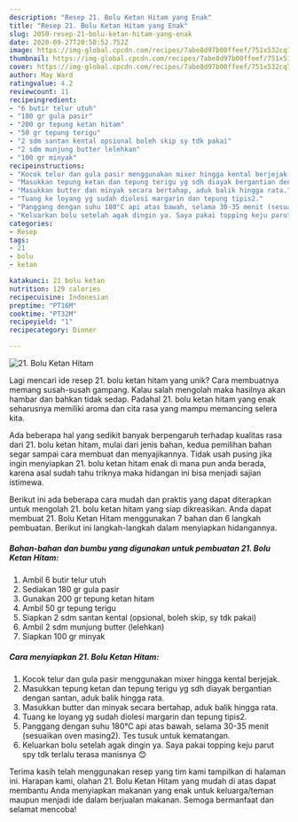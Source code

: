 ```yaml
---
description: "Resep 21. Bolu Ketan Hitam yang Enak"
title: "Resep 21. Bolu Ketan Hitam yang Enak"
slug: 2050-resep-21-bolu-ketan-hitam-yang-enak
date: 2020-09-27T20:50:52.752Z
image: https://img-global.cpcdn.com/recipes/7abe8d97b00ffeef/751x532cq70/21-bolu-ketan-hitam-foto-resep-utama.jpg
thumbnail: https://img-global.cpcdn.com/recipes/7abe8d97b00ffeef/751x532cq70/21-bolu-ketan-hitam-foto-resep-utama.jpg
cover: https://img-global.cpcdn.com/recipes/7abe8d97b00ffeef/751x532cq70/21-bolu-ketan-hitam-foto-resep-utama.jpg
author: May Ward
ratingvalue: 4.2
reviewcount: 11
recipeingredient:
- "6 butir telur utuh"
- "180 gr gula pasir"
- "200 gr tepung ketan hitam"
- "50 gr tepung terigu"
- "2 sdm santan kental opsional boleh skip sy tdk pakai"
- "2 sdm munjung butter lelehkan"
- "100 gr minyak"
recipeinstructions:
- "Kocok telur dan gula pasir menggunakan mixer hingga kental berjejak."
- "Masukkan tepung ketan dan tepung terigu yg sdh diayak bergantian dengan santan, aduk balik hingga rata."
- "Masukkan butter dan minyak secara bertahap, aduk balik hingga rata."
- "Tuang ke loyang yg sudah diolesi margarin dan tepung tipis2."
- "Panggang dengan suhu 180°C api atas bawah, selama 30-35 menit (sesuaikan oven masing2). Tes tusuk untuk kematangan."
- "Keluarkan bolu setelah agak dingin ya. Saya pakai topping keju parut spy tdk terlalu terasa manisnya 😊"
categories:
- Resep
tags:
- 21
- bolu
- ketan

katakunci: 21 bolu ketan 
nutrition: 129 calories
recipecuisine: Indonesian
preptime: "PT16M"
cooktime: "PT32M"
recipeyield: "1"
recipecategory: Dinner

---
```



![21. Bolu Ketan Hitam](https://img-global.cpcdn.com/recipes/7abe8d97b00ffeef/751x532cq70/21-bolu-ketan-hitam-foto-resep-utama.jpg)

Lagi mencari ide resep 21. bolu ketan hitam yang unik? Cara membuatnya memang susah-susah gampang. Kalau salah mengolah maka hasilnya akan hambar dan bahkan tidak sedap. Padahal 21. bolu ketan hitam yang enak seharusnya memiliki aroma dan cita rasa yang mampu memancing selera kita.



Ada beberapa hal yang sedikit banyak berpengaruh terhadap kualitas rasa dari 21. bolu ketan hitam, mulai dari jenis bahan, kedua pemilihan bahan segar sampai cara membuat dan menyajikannya. Tidak usah pusing jika ingin menyiapkan 21. bolu ketan hitam enak di mana pun anda berada, karena asal sudah tahu triknya maka hidangan ini bisa menjadi sajian istimewa.


Berikut ini ada beberapa cara mudah dan praktis yang dapat diterapkan untuk mengolah 21. bolu ketan hitam yang siap dikreasikan. Anda dapat membuat 21. Bolu Ketan Hitam menggunakan 7 bahan dan 6 langkah pembuatan. Berikut ini langkah-langkah dalam menyiapkan hidangannya.

<!--inarticleads1-->

##### Bahan-bahan dan bumbu yang digunakan untuk pembuatan 21. Bolu Ketan Hitam:

1. Ambil 6 butir telur utuh
1. Sediakan 180 gr gula pasir
1. Gunakan 200 gr tepung ketan hitam
1. Ambil 50 gr tepung terigu
1. Siapkan 2 sdm santan kental (opsional, boleh skip, sy tdk pakai)
1. Ambil 2 sdm munjung butter (lelehkan)
1. Siapkan 100 gr minyak




<!--inarticleads2-->

##### Cara menyiapkan 21. Bolu Ketan Hitam:

1. Kocok telur dan gula pasir menggunakan mixer hingga kental berjejak.
1. Masukkan tepung ketan dan tepung terigu yg sdh diayak bergantian dengan santan, aduk balik hingga rata.
1. Masukkan butter dan minyak secara bertahap, aduk balik hingga rata.
1. Tuang ke loyang yg sudah diolesi margarin dan tepung tipis2.
1. Panggang dengan suhu 180°C api atas bawah, selama 30-35 menit (sesuaikan oven masing2). Tes tusuk untuk kematangan.
1. Keluarkan bolu setelah agak dingin ya. Saya pakai topping keju parut spy tdk terlalu terasa manisnya 😊




Terima kasih telah menggunakan resep yang tim kami tampilkan di halaman ini. Harapan kami, olahan 21. Bolu Ketan Hitam yang mudah di atas dapat membantu Anda menyiapkan makanan yang enak untuk keluarga/teman maupun menjadi ide dalam berjualan makanan. Semoga bermanfaat dan selamat mencoba!

